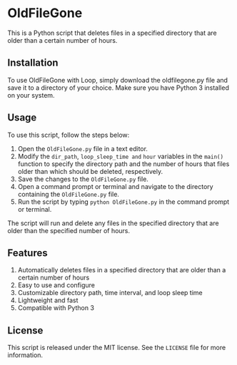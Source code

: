 # OldFileGone

This is a Python script that deletes files in a specified directory that are older than a certain number of hours.

## Installation

To use OldFileGone with Loop, simply download the oldfilegone.py file and save it to a directory of your choice. Make sure you have Python 3 installed on your system.

## Usage

To use this script, follow the steps below:

1. Open the `OldFileGone.py` file in a text editor.
2. Modify the `dir_path`, `loop_sleep_time and` `hour` variables in the `main()` function to specify the directory path and the number of hours that files older than which should be deleted, respectively.
3. Save the changes to the `OldFileGone.py` file.
4. Open a command prompt or terminal and navigate to the directory containing the `OldFileGone.py` file.
5. Run the script by typing `python OldFileGone.py` in the command prompt or terminal.

The script will run and delete any files in the specified directory that are older than the specified number of hours.

## Features

1. Automatically deletes files in a specified directory that are older than a      certain number of hours
2. Easy to use and configure
3. Customizable directory path, time interval, and loop sleep time
4. Lightweight and fast
5. Compatible with Python 3

## License

This script is released under the MIT license. See the `LICENSE` file for more information.
